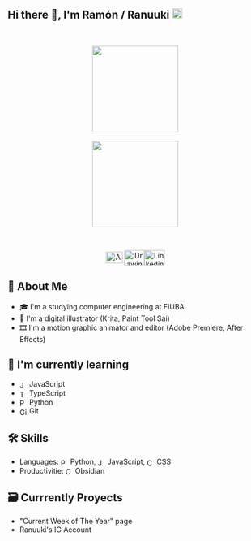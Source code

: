 ## Hi there 👋, I'm Ramón / Ranuuki <img alt="ARG" height="20" src="https://images.emojiterra.com/twitter/512px/1f1e6-1f1f7.png">
<br>

<p align="center"><a href="https://github.com/anuraghazra/github-readme-stats">
  <img height=170 align="center" src="https://github-readme-stats.vercel.app/api?username=RamonEnProceso&theme=github_dark&hide=contribs&show_icons=true&rank_icon=github"/>
</a><br><br><a href="https://github.com/anuraghazra/convoychat">
  <img height=170 align="center" src="https://github-readme-stats.vercel.app/api/top-langs?username=RamonEnProceso&layout=compact&langs_count=8&card_width=385&theme=github_dark" />
</a></p>

<br>

<p align="center"><span style="width: 8px;"></span><a href="https://www.youtube.com/@Ranuuki_atr" target="blank"><img align="center" src="https://upload.wikimedia.org/wikipedia/commons/0/09/YouTube_full-color_icon_%282017%29.svg" alt="Animations YouTube" height="23px" width="33px"/></a>
<span style="width: 8px;"> </span><a href="https://www.instagram.com/ranuuki_atr/" target="blank"><img align="center" src="https://raw.githubusercontent.com/rahuldkjain/github-profile-readme-generator/master/src/images/icons/Social/instagram.svg" alt="Drawing Instagram" height="30" width="40"/></a><span style="width: 8px;"></span><a href="https://www.linkedin.com/in/ram%C3%B3n-ram%C3%ADrez-561469246/" target="blank"><img align="center" src="https://raw.githubusercontent.com/rahuldkjain/github-profile-readme-generator/master/src/images/icons/Social/linked-in-alt.svg" alt="Linkedin" height="30" width="40"/></a></p>

## 📝 About Me
- 🎓 I'm a studying computer engineering at FIUBA
- 🎨 I'm a digital illustrator (Krita, Paint Tool Sai)
- 🎞️ I'm a motion graphic animator and editor (Adobe Premiere, After Effects)

## 🌱 I'm currently learning
  - <img align="center" src="https://upload.wikimedia.org/wikipedia/commons/thumb/9/99/Unofficial_JavaScript_logo_2.svg/1024px-Unofficial_JavaScript_logo_2.svg.png" alt="JavaScript Icon" height="15px" width="15px"/> JavaScript
  - <img align="center" src="https://upload.wikimedia.org/wikipedia/commons/thumb/4/4c/Typescript_logo_2020.svg/1024px-Typescript_logo_2020.svg.png" alt="TypeScript Icon" height="15px" width="15px"/> TypeScript
  - <img align="center" src="https://upload.wikimedia.org/wikipedia/commons/thumb/c/c3/Python-logo-notext.svg/800px-Python-logo-notext.svg.png" alt="Python Icon" height="15px" width="15px"/> Python
  - <img align="center" src="https://upload.wikimedia.org/wikipedia/commons/thumb/3/3f/Git_icon.svg/97px-Git_icon.svg.png?20220905010122" alt="Git Icon" height="15px" width="15px"/> Git

## 🛠️ Skills
- Languages: <img align="center" src="https://upload.wikimedia.org/wikipedia/commons/thumb/c/c3/Python-logo-notext.svg/800px-Python-logo-notext.svg.png" alt="Python Icon" height="15px" width="15px"/> Python,  <img align="center" src="https://upload.wikimedia.org/wikipedia/commons/thumb/9/99/Unofficial_JavaScript_logo_2.svg/1024px-Unofficial_JavaScript_logo_2.svg.png" alt="JavaScript Icon" height="15px" width="15px"/> JavaScript, <img align="center" src="https://github.com/user-attachments/assets/1f5600ee-68f0-4db5-b05c-ee974bf6df5c" alt="CSS Icon" height="15px" width="15px"/> CSS
- Productivitie: <img align="center" src="https://upload.wikimedia.org/wikipedia/commons/thumb/1/10/2023_Obsidian_logo.svg/1024px-2023_Obsidian_logo.svg.png" alt="Obsidian Icon" height="15px" width="15px"/> Obsidian

## 🗃️ Currrently Proyects
- "Current Week of The Year" page
- Ranuuki's IG Account

